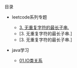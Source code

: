 目录

* leetcode系列专题
    * [3. 无重复字符的最长子串.](https://github.com/ustczfeiyu/leetCode/blob/master/3.%20%E6%97%A0%E9%87%8D%E5%A4%8D%E5%AD%97%E7%AC%A6%E7%9A%84%E6%9C%80%E9%95%BF%E5%AD%90%E4%B8%B2.md)
    * [3. 无重复字符的最长子串.]
    * [3. 无重复字符的最长子串.]


* java学习
    * [01.IO类关系](https://github.com/ustczfeiyu/zfeiyu/blob/master/java%E5%AD%A6%E4%B9%A0----IO%20InPutStream)
  
